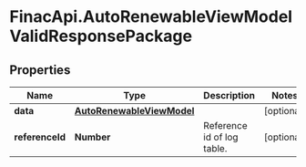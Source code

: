 # FinacApi.AutoRenewableViewModelValidResponsePackage

## Properties
Name | Type | Description | Notes
------------ | ------------- | ------------- | -------------
**data** | [**AutoRenewableViewModel**](AutoRenewableViewModel.md) |  | [optional] 
**referenceId** | **Number** | Reference id of log table. | [optional] 
